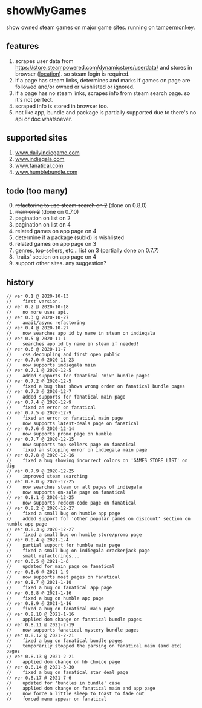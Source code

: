 # showMyGames
show owned steam games on major game sites. running on [tampermonkey](https://www.tampermonkey.net/).

## features
1. scrapes user data from https://store.steampowered.com/dynamicstore/userdata/ and stores in browser ([location](https://stackoverflow.com/questions/16823686/where-does-gm-setvalue-store-data)). so steam login is required.
2. if a page has steam links, determines and marks if games on page are followed and/or owned or wishlisted or ignored.
3. if a page has no steam links, scrapes info from steam search page. so it's not perfect.
4. scraped info is stored in browser too.
5. not like app, bundle and package is partially supported due to there's no api or doc whatsoever.

## supported sites
1. www.dailyindiegame.com
2. www.indiegala.com
3. www.fanatical.com
4. www.humblebundle.com

## todo (too many)
0. ~~refactoring to use steam search on 2~~ (done on 0.8.0)
1. ~~main on 2~~ (done on 0.7.0)
2. pagination on list on 2
3. pagination on list on 4
4. related games on app page on 4
5. determine if a package (subId) is wishlisted
6. related games on app page on 3
7. genres, top-sellers, etc... list on 3 (partially done on 0.7.7)
99. 'traits' section on app page on 4
999. support other sites. any suggestion?

## history
    // ver 0.1 @ 2020-10-13
    //    first version.
    // ver 0.2 @ 2020-10-18
    //    no more uses api.
    // ver 0.3 @ 2020-10-27
    //    await/async refactoring
    // ver 0.4 @ 2020-10-27
    //    now searches app id by name in steam on indiegala
    // ver 0.5 @ 2020-11-1
    //    searches app id by name in steam if needed!
    // ver 0.6 @ 2020-11-7
    //    css decoupling and first open public
    // ver 0.7.0 @ 2020-11-23
    //    now supports indiegala main
    // ver 0.7.1 @ 2020-12-5
    //    added supports for fanatical 'mix' bundle pages
    // ver 0.7.2 @ 2020-12-5
    //    fixed a bug that shows wrong order on fanatical bundle pages
    // ver 0.7.3 @ 2020-12-7
    //    added supports for fanatical main page
    // ver 0.7.4 @ 2020-12-9
    //    fixed an error on fanatical
    // ver 0.7.5 @ 2020-12-9
    //    fixed an error on fanatical main page
    //    now supports latest-deals page on fanatical
    // ver 0.7.6 @ 2020-12-14
    //    now supports promo page on humble
    // ver 0.7.7 @ 2020-12-15
    //    now supports top-sellers page on fanatical
    //    fixed an stopping error on indiegala main page
    // ver 0.7.8 @ 2020-12-16
    //    fixed a bug showing incorrect colors on 'GAMES STORE LIST' on dig
    // ver 0.7.9 @ 2020-12-25
    //    improved steam searching
    // ver 0.8.0 @ 2020-12-25
    //    now searches steam on all pages of indiegala
    //    now supports on-sale page on fanatical
    // ver 0.8.1 @ 2020-12-25
    //    now supports redeem-code page on fanatical
    // ver 0.8.2 @ 2020-12-27
    //    fixed a small bug on humble app page
    //    added support for 'other popular games on discount' section on humble app page
    // ver 0.8.3 @ 2020-12-27
    //    fixed a small bug on humble store/promo page
    // ver 0.8.4 @ 2021-1-4
    //    partial support for humble main page
    //    fixed a small bug on indiegala crackerjack page
    //    small refactorings...
    // ver 0.8.5 @ 2021-1-8
    //    updated for main page on fanatical
    // ver 0.8.6 @ 2021-1-9
    //    now supports most pages on fanatical
    // ver 0.8.7 @ 2021-1-10
    //    fixed a bug on fanatical app page
    // ver 0.8.8 @ 2021-1-16
    //    fixed a bug on humble app page
    // ver 0.8.9 @ 2021-1-16
    //    fixed a bug on fanatical main page
    // ver 0.8.10 @ 2021-1-16
    //    applied dom change on fanatical bundle pages
    // ver 0.8.11 @ 2021-2-19
    //    now supports fanatical mystery bundle pages
    // ver 0.8.12 @ 2021-2-21
    //    fixed a bug on fanatical bundle pages
    //    temporarily stopped the parsing on fanatical main (and etc) pages
    // ver 0.8.13 @ 2021-2-21
    //    applied dom change on hb choice page
    // ver 0.8.14 @ 2021-3-30
    //    fixed a bug on fanatical star deal page
    // ver 0.8.17 @ 2021-7-6
    //    updated for 'bundles in bundle' case
    //    applied dom change on fanatical main and app page
    //    now force a little sleep to toast to fade out
    //    forced menu appear on fanatical